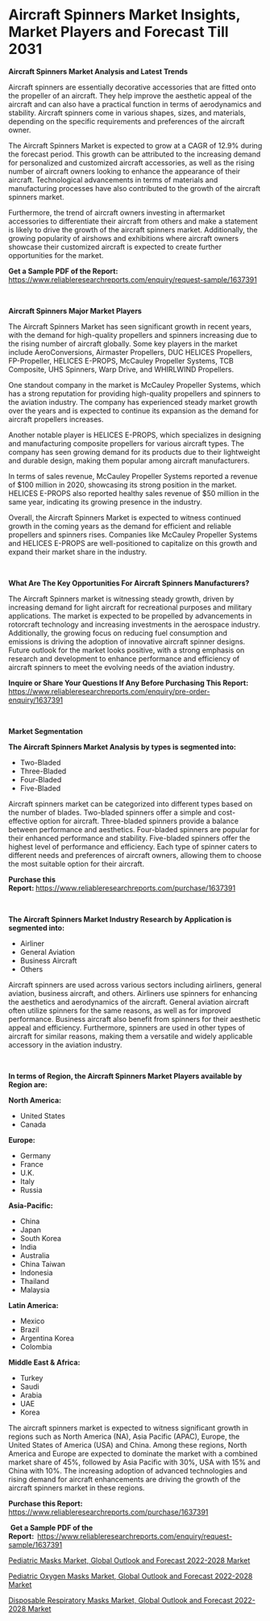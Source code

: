 <p><h1>Aircraft Spinners Market Insights, Market Players and Forecast Till 2031</h1></p><p><strong>Aircraft Spinners Market Analysis and Latest Trends</strong></p>
<p><p>Aircraft spinners are essentially decorative accessories that are fitted onto the propeller of an aircraft. They help improve the aesthetic appeal of the aircraft and can also have a practical function in terms of aerodynamics and stability. Aircraft spinners come in various shapes, sizes, and materials, depending on the specific requirements and preferences of the aircraft owner.</p><p>The Aircraft Spinners Market is expected to grow at a CAGR of 12.9% during the forecast period. This growth can be attributed to the increasing demand for personalized and customized aircraft accessories, as well as the rising number of aircraft owners looking to enhance the appearance of their aircraft. Technological advancements in terms of materials and manufacturing processes have also contributed to the growth of the aircraft spinners market.</p><p>Furthermore, the trend of aircraft owners investing in aftermarket accessories to differentiate their aircraft from others and make a statement is likely to drive the growth of the aircraft spinners market. Additionally, the growing popularity of airshows and exhibitions where aircraft owners showcase their customized aircraft is expected to create further opportunities for the market.</p></p>
<p><strong>Get a Sample PDF of the Report:&nbsp;</strong> <a href="https://www.reliableresearchreports.com/enquiry/request-sample/1637391">https://www.reliableresearchreports.com/enquiry/request-sample/1637391</a></p>
<p>&nbsp;</p>
<p><strong>Aircraft Spinners Major Market Players</strong></p>
<p><p>The Aircraft Spinners Market has seen significant growth in recent years, with the demand for high-quality propellers and spinners increasing due to the rising number of aircraft globally. Some key players in the market include AeroConversions, Airmaster Propellers, DUC HELICES Propellers, FP-Propeller, HELICES E-PROPS, McCauley Propeller Systems, TCB Composite, UHS Spinners, Warp Drive, and WHIRLWIND Propellers.</p><p>One standout company in the market is McCauley Propeller Systems, which has a strong reputation for providing high-quality propellers and spinners to the aviation industry. The company has experienced steady market growth over the years and is expected to continue its expansion as the demand for aircraft propellers increases.</p><p>Another notable player is HELICES E-PROPS, which specializes in designing and manufacturing composite propellers for various aircraft types. The company has seen growing demand for its products due to their lightweight and durable design, making them popular among aircraft manufacturers.</p><p>In terms of sales revenue, McCauley Propeller Systems reported a revenue of $100 million in 2020, showcasing its strong position in the market. HELICES E-PROPS also reported healthy sales revenue of $50 million in the same year, indicating its growing presence in the industry.</p><p>Overall, the Aircraft Spinners Market is expected to witness continued growth in the coming years as the demand for efficient and reliable propellers and spinners rises. Companies like McCauley Propeller Systems and HELICES E-PROPS are well-positioned to capitalize on this growth and expand their market share in the industry.</p></p>
<p>&nbsp;</p>
<p><strong>What Are The Key Opportunities For Aircraft Spinners Manufacturers?</strong></p>
<p><p>The Aircraft Spinners market is witnessing steady growth, driven by increasing demand for light aircraft for recreational purposes and military applications. The market is expected to be propelled by advancements in rotorcraft technology and increasing investments in the aerospace industry. Additionally, the growing focus on reducing fuel consumption and emissions is driving the adoption of innovative aircraft spinner designs. Future outlook for the market looks positive, with a strong emphasis on research and development to enhance performance and efficiency of aircraft spinners to meet the evolving needs of the aviation industry.</p></p>
<p><strong>Inquire or Share Your Questions If Any Before Purchasing This Report:</strong> <a href="https://www.reliableresearchreports.com/enquiry/pre-order-enquiry/1637391">https://www.reliableresearchreports.com/enquiry/pre-order-enquiry/1637391</a></p>
<p>&nbsp;</p>
<p><strong>Market Segmentation</strong></p>
<p><strong>The Aircraft Spinners Market Analysis by types is segmented into:</strong></p>
<p><ul><li>Two-Bladed</li><li>Three-Bladed</li><li>Four-Bladed</li><li>Five-Bladed</li></ul></p>
<p><p>Aircraft spinners market can be categorized into different types based on the number of blades. Two-bladed spinners offer a simple and cost-effective option for aircraft. Three-bladed spinners provide a balance between performance and aesthetics. Four-bladed spinners are popular for their enhanced performance and stability. Five-bladed spinners offer the highest level of performance and efficiency. Each type of spinner caters to different needs and preferences of aircraft owners, allowing them to choose the most suitable option for their aircraft.</p></p>
<p><strong>Purchase this Report:&nbsp;</strong><a href="https://www.reliableresearchreports.com/purchase/1637391">https://www.reliableresearchreports.com/purchase/1637391</a></p>
<p>&nbsp;</p>
<p><strong>The Aircraft Spinners Market Industry Research by Application is segmented into:</strong></p>
<p><ul><li>Airliner</li><li>General Aviation</li><li>Business Aircraft</li><li>Others</li></ul></p>
<p><p>Aircraft spinners are used across various sectors including airliners, general aviation, business aircraft, and others. Airliners use spinners for enhancing the aesthetics and aerodynamics of the aircraft. General aviation aircraft often utilize spinners for the same reasons, as well as for improved performance. Business aircraft also benefit from spinners for their aesthetic appeal and efficiency. Furthermore, spinners are used in other types of aircraft for similar reasons, making them a versatile and widely applicable accessory in the aviation industry.</p></p>
<p>&nbsp;</p>
<p><strong>In terms of Region, the Aircraft Spinners Market Players available by Region are:</strong></p>
<p>
    <p> <strong> North America: </strong>
        <ul>
            <li>United States</li>
            <li>Canada</li>
        </ul>
        </p> 
    <p> <strong> Europe: </strong>
        <ul>
            <li>Germany</li>
            <li>France</li>
            <li>U.K.</li>
            <li>Italy</li>
            <li>Russia</li>
        </ul>
        </p> 
    <p> <strong> Asia-Pacific: </strong>
        <ul>
            <li>China</li>
            <li>Japan</li>
            <li>South Korea</li>
            <li>India</li>
            <li>Australia</li>
            <li>China Taiwan</li>
            <li>Indonesia</li>
            <li>Thailand</li>
            <li>Malaysia</li>
        </ul>
        </p> 
    <p> <strong> Latin America: </strong>
        <ul>
            <li>Mexico</li>
            <li>Brazil</li>
            <li>Argentina Korea</li>
            <li>Colombia</li>
        </ul>
        </p> 
    <p> <strong> Middle East & Africa: </strong>
        <ul>
            <li>Turkey</li>
            <li>Saudi</li>
            <li>Arabia</li>
            <li>UAE</li>
            <li>Korea</li>
        </ul>
    </p>
    </p>
<p><p>The aircraft spinners market is expected to witness significant growth in regions such as North America (NA), Asia Pacific (APAC), Europe, the United States of America (USA) and China. Among these regions, North America and Europe are expected to dominate the market with a combined market share of 45%, followed by Asia Pacific with 30%, USA with 15% and China with 10%. The increasing adoption of advanced technologies and rising demand for aircraft enhancements are driving the growth of the aircraft spinners market in these regions.</p></p>
<p><strong>Purchase this Report: </strong><a href="https://www.reliableresearchreports.com/purchase/1637391">https://www.reliableresearchreports.com/purchase/1637391</a></p>
<p>&nbsp;<strong>Get a Sample PDF of the Report:&nbsp;&nbsp;</strong><a href="https://www.reliableresearchreports.com/enquiry/request-sample/1637391">https://www.reliableresearchreports.com/enquiry/request-sample/1637391</a></p>
<p><strong></strong></p>
<p><p><a href="https://view.publitas.com/reportprime-1/pediatric-masks-market-global-outlook-and-forecast-2022-2028-market-size-market-share-and-global-market-analysis-report-2023-2030/">Pediatric Masks Market, Global Outlook and Forecast 2022-2028 Market</a></p><p><a href="https://view.publitas.com/reportprime-1/pediatric-oxygen-masks-market-global-outlook-and-forecast-2022-2028-market-size-growth-and-forecast-from-2023-2030/">Pediatric Oxygen Masks Market, Global Outlook and Forecast 2022-2028 Market</a></p><p><a href="https://view.publitas.com/reportprime-1/disposable-respiratory-masks-market-global-outlook-and-forecast-2022-2028-market-size-growth-and-forecast-from-2023-2030/">Disposable Respiratory Masks Market, Global Outlook and Forecast 2022-2028 Market</a></p></p>